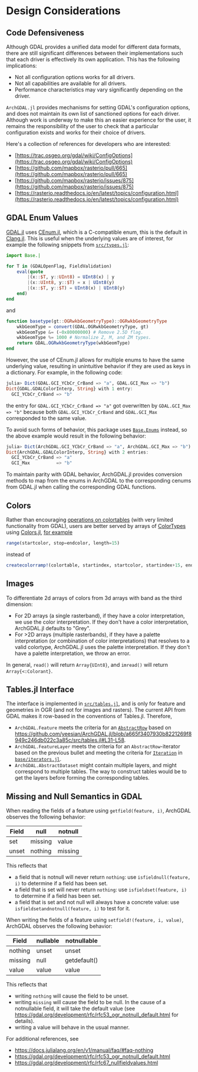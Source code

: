 # Design Considerations

## Code Defensiveness

Although GDAL provides a unified data model for different data formats, there are still significant differences between their implementations such that each driver is effectively its own application. This has the following implications:

- Not all configuration options works for all drivers.
- Not all capabilities are available for all drivers.
- Performance characteristics may vary significantly depending on the driver.

`ArchGDAL.jl` provides mechanisms for setting GDAL's configuration options, and does not maintain its own list of sanctioned options for each driver. Although work is underway to make this an easier experience for the user, it remains the responsibility of the user to check that a particular configuration exists and works for their choice of drivers.

Here's a collection of references for developers who are interested:
- [https://trac.osgeo.org/gdal/wiki/ConfigOptions](https://trac.osgeo.org/gdal/wiki/ConfigOptions)
- [https://github.com/mapbox/rasterio/pull/665](https://github.com/mapbox/rasterio/pull/665)
- [https://github.com/mapbox/rasterio/issues/875](https://github.com/mapbox/rasterio/issues/875)
- [https://rasterio.readthedocs.io/en/latest/topics/configuration.html](https://rasterio.readthedocs.io/en/latest/topics/configuration.html)

## GDAL Enum Values

[GDAL.jl](https://github.com/JuliaGeo/GDAL.jl) uses [CEnum.jl](https://github.com/JuliaInterop/CEnum.jl), which is a C-compatible enum, this is the default in [Clang.jl](https://github.com/JuliaInterop/Clang.jl). This is useful when the underlying values are of interest, for example the following snippets from [`src/types.jl`](https://github.com/yeesian/ArchGDAL.jl/blob/master/src/types.jl):

```julia
import Base.|

for T in (GDALOpenFlag, FieldValidation)
    eval(quote
        |(x::$T, y::UInt8) = UInt8(x) | y
        |(x::UInt8, y::$T) = x | UInt8(y)
        |(x::$T, y::$T) = UInt8(x) | UInt8(y)
    end)
end
```

and

```julia
function basetype(gt::OGRwkbGeometryType)::OGRwkbGeometryType
    wkbGeomType = convert(GDAL.OGRwkbGeometryType, gt)
    wkbGeomType &= (~0x80000000) # Remove 2.5D flag.
    wkbGeomType %= 1000 # Normalize Z, M, and ZM types.
    return GDAL.OGRwkbGeometryType(wkbGeomType)
end
```

However, the use of CEnum.jl allows for multiple enums to have the same underlying value, resulting in unintuitive behavior if they are used as keys in a dictionary. For example, in the following code:

```julia
julia> Dict(GDAL.GCI_YCbCr_CrBand => "a", GDAL.GCI_Max => "b")
Dict{GDAL.GDALColorInterp, String} with 1 entry:
  GCI_YCbCr_CrBand => "b"
```

the entry for `GDAL.GCI_YCbCr_CrBand => "a"` got overwritten by `GDAL.GCI_Max => "b"` because both `GDAL.GCI_YCbCr_CrBand` and `GDAL.GCI_Max` corresponded to the same value.

To avoid such forms of behavior, this package uses [`Base.Enums`](https://docs.julialang.org/en/v1/base/base/#Base.Enums.Enum) instead, so the above example would result in the following behavior:


```julia
julia> Dict(ArchGDAL.GCI_YCbCr_CrBand => "a", ArchGDAL.GCI_Max => "b")
Dict{ArchGDAL.GDALColorInterp, String} with 2 entries:
  GCI_YCbCr_CrBand => "a"
  GCI_Max          => "b"
```

To maintain parity with GDAL behavior, ArchGDAL.jl provides conversion methods to map from the enums in ArchGDAL to the corresponding cenums from GDAL.jl when calling the corresponding GDAL functions.

## Colors

Rather than encouraging [operations on colortables](https://gdal.org/python/osgeo.gdal.ColorTable-class.html) (with very limited functionality from GDAL), users are better served by arrays of [ColorTypes](https://github.com/JuliaGraphics/ColorTypes.jl) using [Colors.jl](https://github.com/JuliaGraphics/Colors.jl), [for example](http://juliagraphics.github.io/Colors.jl/stable/colormapsandcolorscales/#Generating-a-range-of-colors)

```julia
range(startcolor, stop=endcolor, length=15)
```

instead of

```julia
createcolorramp!(colortable, startindex, startcolor, startindex+15, endcolor)
```

## Images

To differentiate 2d arrays of colors from 3d arrays with band as the third dimension:

* For 2D arrays (a single rasterband), if they have a color interpretation, we use the color interpretation. If they don't have a color interpretation, ArchGDAL.jl defaults to "Grey".
* For >2D arrays (multiple rasterbands), if they have a palette interpretation (or combination of color interpretations) that resolves to a valid colortype, ArchGDAL.jl uses the palette interpretation. If they don't have a palette interpretation, we throw an error.

In general, `read()` will return `Array{UInt8}`, and `imread()` will return `Array{<:Colorant}`.

## Tables.jl Interface

The interface is implemented in [`src/tables.jl`](https://github.com/yeesian/ArchGDAL.jl/blob/master/src/tables.jl), and is only for feature and geometries in OGR (and not for images and rasters). The current API from GDAL makes it row-based in the conventions of Tables.jl. Therefore,

* `ArchGDAL.Feature` meets the criteria for an [`AbstractRow`](https://tables.juliadata.org/dev/#Tables.AbstractRow-1) based on https://github.com/yeesian/ArchGDAL.jl/blob/a665f3407930b8221269f8949c246db022c3a85c/src/tables.jl#L31-L58.
* `ArchGDAL.FeatureLayer` meets the criteria for an `AbstractRow`-iterator based on the previous bullet and meeting the criteria for [`Iteration`](https://docs.julialang.org/en/v1/manual/interfaces/#man-interface-iteration) in [`base/iterators.jl`](https://github.com/yeesian/ArchGDAL.jl/blob/a665f3407930b8221269f8949c246db022c3a85c/src/base/iterators.jl#L1-L18).
* `ArchGDAL.AbstractDataset` might contain multiple layers, and might correspond to multiple tables. The way to construct tables would be to get the layers before forming the corresponding tables.

## Missing and Null Semantics in GDAL

When reading the fields of a feature using `getfield(feature, i)`, ArchGDAL observes the following behavior:

| Field | null    | notnull |
|-------|---------|---------|
| set   | missing | value   |
| unset | nothing | missing |

This reflects that
* a field that is notnull will never return `nothing`: use `isfieldnull(feature, i)` to determine if a field has been set.
* a field that is set will never return `nothing`: use `isfieldset(feature, i)` to determine if a field has been set.
* a field that is set and not null will always have a concrete value: use `isfieldsetandnotnull(feature, i)` to test for it.

When writing the fields of a feature using `setfield!(feature, i, value)`, ArchGDAL observes the following behavior:

| Field   | nullable | notnullable  |
|---------|----------|--------------|
| nothing | unset    | unset        |
| missing | null     | getdefault() |
| value   | value    | value        |

This reflects that
* writing `nothing` will cause the field to be unset.
* writing `missing` will cause the field to be null. In the cause of a notnullable field, it will take the default value (see https://gdal.org/development/rfc/rfc53_ogr_notnull_default.html for details).
* writing a value will behave in the usual manner.

For additional references, see
* https://docs.julialang.org/en/v1/manual/faq/#faq-nothing
* https://gdal.org/development/rfc/rfc53_ogr_notnull_default.html
* https://gdal.org/development/rfc/rfc67_nullfieldvalues.html

